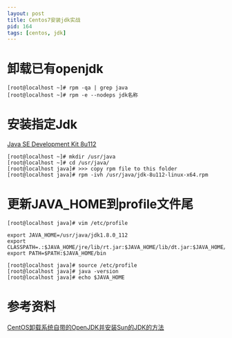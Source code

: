 ```yaml
---
layout: post
title: Centos7安装jdk实战
pid: 164
tags: [centos, jdk]
---
```

# 卸载已有openjdk

    [root@localhost ~]# rpm -qa | grep java
    [root@localhost ~]# rpm -e --nodeps jdk名称

# 安装指定Jdk

[Java SE Development Kit 8u112](http://download.oracle.com/otn-pub/java/jdk/8u112-b15/jdk-8u112-linux-x64.rpm?AuthParam=1482462020_8975178e3bda9bebeba968be6043e146)


    [root@localhost ~]# mkdir /usr/java
    [root@localhost ~]# cd /usr/java/
    [root@localhost java]# >>> copy rpm file to this folder
    [root@localhost java]# rpm -ivh /usr/java/jdk-8u112-linux-x64.rpm 


# 更新JAVA_HOME到profile文件尾


    [root@localhost java]# vim /etc/profile

    export JAVA_HOME=/usr/java/jdk1.8.0_112
    export CLASSPATH=.:$JAVA_HOME/jre/lib/rt.jar:$JAVA_HOME/lib/dt.jar:$JAVA_HOME/lib/tools.jar
    export PATH=$PATH:$JAVA_HOME/bin

    [root@localhost java]# source /etc/profile
    [root@localhost java]# java -version
    [root@localhost java]# echo $JAVA_HOME






# 参考资料

[CentOS卸载系统自带的OpenJDK并安装Sun的JDK的方法](https://my.oschina.net/dongqianlin/blog/100505)
